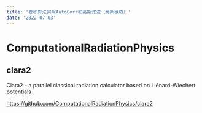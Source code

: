 ```yaml
---
title: '卷积算法实现AutoCorr和高斯滤波（高斯模糊）'
date: '2022-07-03'
---
```


# ComputationalRadiationPhysics

## clara2

Clara2 - a parallel classical radiation calculator based on Liénard-Wiechert potentials

https://github.com/ComputationalRadiationPhysics/clara2
